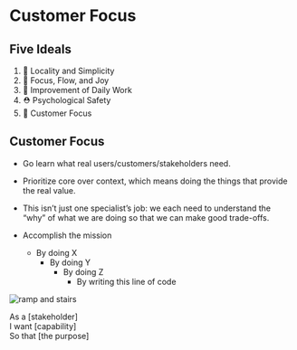 # Customer Focus



## Five Ideals

1. 🦠 Locality and Simplicity
2. 🎯 Focus, Flow, and Joy
3. 🔪 Improvement of Daily Work
4. ⛑ Psychological Safety
5. 🔮 Customer Focus



## Customer Focus

- Go learn what real users/customers/stakeholders need.
- Prioritize core over context, which means doing the things that provide the real value.
- This isn’t just one specialist’s job: we each need to understand the “why” of what we are doing so that we can make good trade-offs.


- Accomplish the mission
  - By doing X
    - By doing Y
      - By doing Z
        - By writing this line of code


![ramp and stairs](https://www.thesun.co.uk/wp-content/uploads/2018/08/NINTCHDBPICT000429853769.jpg)


As a [stakeholder]<br />
I want [capability]<br />
So that [the purpose]<br />


